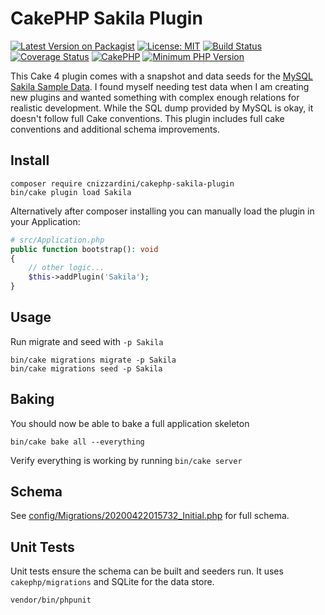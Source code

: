# CakePHP Sakila Plugin

[![Latest Version on Packagist](https://img.shields.io/packagist/v/cnizzardini/cakephp-sakila-plugin.svg?style=flat-square)](https://packagist.org/packages/cnizzardini/cakephp-sakila-plugin)
[![License: MIT](https://img.shields.io/badge/License-MIT-green.svg)](LICENSE.txt)
[![Build Status](https://travis-ci.org/cnizzardini/cakephp-sakila-plugin.svg?branch=master)](https://travis-ci.org/github/cnizzardini/cakephp-sakila-plugin)
[![Coverage Status](https://coveralls.io/repos/github/cnizzardini/cakephp-sakila-plugin/badge.svg?branch=master)](https://coveralls.io/github/cnizzardini/cakephp-sakila-plugin?branch=master)
[![CakePHP](https://img.shields.io/badge/cakephp-^5.0-red?logo=cakephp)](https://book.cakephp.org/5/en/index.html)
[![Minimum PHP Version](https://img.shields.io/badge/php-^8.1-8892BF.svg?logo=php)](https://php.net/)

This Cake 4 plugin comes with a snapshot and data seeds for the 
[MySQL Sakila Sample Data](https://dev.mysql.com/doc/sakila/en/). I found myself needing test data when I am creating
new plugins and wanted something with complex enough relations for realistic development. While the SQL dump provided 
by MySQL is okay, it doesn't follow full Cake conventions. This plugin includes full cake conventions and additional 
schema improvements.

## Install

```console
composer require cnizzardini/cakephp-sakila-plugin
bin/cake plugin load Sakila
```

Alternatively after composer installing you can manually load the plugin in your Application:

```php
# src/Application.php
public function bootstrap(): void
{
    // other logic...
    $this->addPlugin('Sakila');
}
```

## Usage

Run migrate and seed with `-p Sakila`

```console
bin/cake migrations migrate -p Sakila
bin/cake migrations seed -p Sakila
```

## Baking

You should now be able to bake a full application skeleton

```console
bin/cake bake all --everything
```

Verify everything is working by running `bin/cake server`

## Schema

See [config/Migrations/20200422015732_Initial.php](config/Migrations/20200422015732_Initial.php) for full schema.

## Unit Tests

Unit tests ensure the schema can be built and seeders run. It uses `cakephp/migrations` and SQLite for the data store.

```console
vendor/bin/phpunit
```
